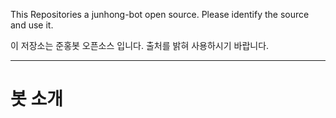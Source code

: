 This Repositories a junhong-bot open source. Please identify the source and use it.

이 저장소는 준홍봇 오픈소스 입니다. 출처를 밝혀 사용하시기 바랍니다.

<hr/>

봇 소개
=============

